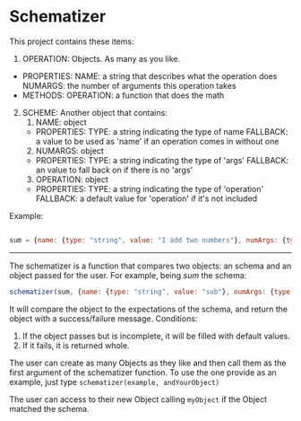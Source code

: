 # Schematizer

This project contains these items:

1. OPERATION: Objects. As many as you like.
 * PROPERTIES:
    NAME: a string that describes what the operation does
    NUMARGS: the number of arguments this operation takes
 * METHODS:
		OPERATION: a function that does the math

2. SCHEME: Another object that contains:
    1. NAME: object
     * PROPERTIES:
      TYPE: a string indicating the type of name
      FALLBACK: a value to be used as 'name' if an operation comes in without one
    2. NUMARGS:  object
     * PROPERTIES:
      TYPE: a string indicating the type of 'args'
      FALLBACK: an value to fall back on if there is no 'args'
    3. OPERATION: object
     * PROPERTIES:
      TYPE: a string indicating the type of 'operation'
      FALLBACK:  a default value for 'operation' if it's not included

Example:
```javascript

sum = {name: {type: "string", value: "I add two numbers"}, numArgs: {type: "number", value: 2}, operation: {type: "function", operation: function(a, b){a+b}}}

```
---
The schematizer is a function that compares two objects: an schema and
an object passed for the user. For example, being *sum* the schema:
```javascript
schematizer(sum, {name: {type: "string", value: "sub"}, numArgs: {type: "number", value: 2}, operation: {type: "function", value: function(a, b){a - b}}})
```

It will compare the object to the expectations of the schema, and return the object with a success/failure message. Conditions:
1. If the object passes but is incomplete, it will be filled with default values.
2. If it fails, it is returned whole.

The user can create as many Objects as they like and then call them as the first
argument of the schematizer function. To use the one provide as an example, just
type `schematizer(example, andYourObject)`

The user can access to their new Object calling `myObject` if the Object matched
the schema.
